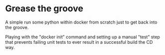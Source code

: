 # Grease the groove

A simple run some python within docker from scratch just to get back into the groove.

Playing with the "docker init" command and setting up a manual "test" step that prevents
failing unit tests to ever result in a successful build the CD way.